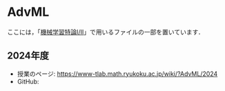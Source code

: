 # AdvML

ここには，「[機械学習特論I/II](https://www-tlab.math.ryukoku.ac.jp/wiki/?AdvML)」で用いるファイルの一部を置いています．

## 2024年度

- 授業のページ: https://www-tlab.math.ryukoku.ac.jp/wiki/?AdvML/2024
- GitHub: 